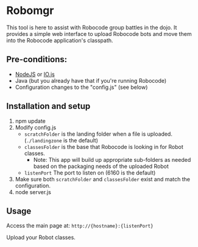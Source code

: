 # Robomgr

This tool is here to assist with Robocode group battles in the dojo.  It provides a simple web interface to upload
Robocode bots and move them into the Robocode application's classpath.

## Pre-conditions:
* [NodeJS](https://nodejs.org/) or [IO.js](https://iojs.org/)
* Java (but you already have that if you're running Robocode)
* Configuration changes to the "config.js" (see below)

## Installation and setup
1. npm update
2. Modify config.js
    * `scratchFolder` is the landing folder when a file is uploaded. (`./landingzone` is the default)
    * `classesFolder` is the base that Robocode is looking in for Robot classes.
        * Note: This app will build up appropriate sub-folders as needed based on the packaging needs of the uploaded Robot
    * `listenPort` The port to listen on (6160 is the default)
3. Make sure both `scratchFolder` and `classesFolder` exist and match the configuration.
4. node server.js

## Usage
Access the main page at: `http://{hostname}:{listenPort}`

Upload your Robot classes.

